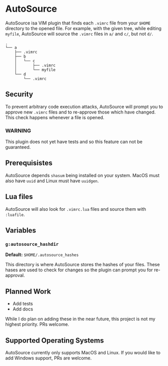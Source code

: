 # AutoSource
AutoSource isa VIM plugin that finds each `.vimrc` file from your `$HOME` directory to the opened file. For example, with the given tree, while editing `myfile`, AutoSource will source the `.vimrc` files in `a/` and `c/`, but not `d/`.
```
.
└── a
    ├── .vimrc
    ├── b
    │   └── c
    │       ├── .vimrc
    │       └── myfile
    └── d
        └── .vimrc
```

## Security
To prevent arbitrary code execution attacks, AutoSource will prompt you to approve new `.vimrc` files and to re-approve those which have changed. This check happens whenever a file is opened.

### WARNING
This plugin does not yet have tests and so this feature can not be guaranteed.

## Prerequisistes
AutoSource depends `shasum` being installed on your system. MacOS must also have `uuid` and Linux must have `uuidgen`.

## Lua files
AutoSource will also look for `.vimrc.lua` files and source them with `:luafile`.

## Variables
### `g:autosource_hashdir`
**Default:** `$HOME/.autosource_hashes`

This directory is where AutoSource stores the hashes of your files. These hases are used to check for changes so the plugin can prompt you for re-approval.

## Planned Work
- Add tests
- Add docs

While I do plan on adding these in the near future, this project is not my highest priority. PRs welcome.

## Supported Operating Systems
AutoSource currently only supports MacOS and Linux. If you would like to add Windows support, PRs are welcome.
